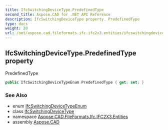 ```yaml
---
title: IfcSwitchingDeviceType.PredefinedType
second_title: Aspose.CAD for .NET API Reference
description: IfcSwitchingDeviceType property. PredefinedType
type: docs
weight: 20
url: /net/aspose.cad.fileformats.ifc.ifc2x3.entities/ifcswitchingdevicetype/predefinedtype/
---
```

## IfcSwitchingDeviceType.PredefinedType property

PredefinedType

```csharp
public IfcSwitchingDeviceTypeEnum PredefinedType { get; set; }
```

### See Also

* enum [IfcSwitchingDeviceTypeEnum](../../../aspose.cad.fileformats.ifc.ifc2x3.types/ifcswitchingdevicetypeenum/)
* class [IfcSwitchingDeviceType](../)
* namespace [Aspose.CAD.FileFormats.Ifc.IFC2X3.Entities](../../ifcswitchingdevicetype/)
* assembly [Aspose.CAD](../../../)


